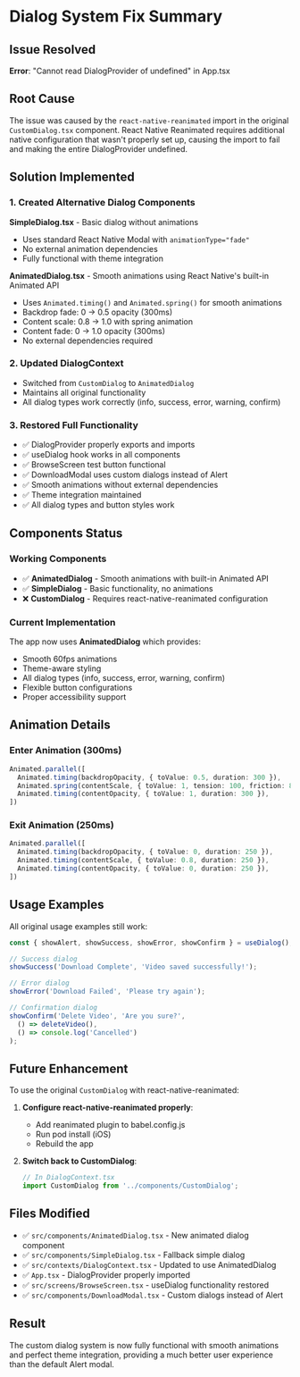 # Dialog System Fix Summary

## Issue Resolved
**Error**: "Cannot read DialogProvider of undefined" in App.tsx

## Root Cause
The issue was caused by the `react-native-reanimated` import in the original `CustomDialog.tsx` component. React Native Reanimated requires additional native configuration that wasn't properly set up, causing the import to fail and making the entire DialogProvider undefined.

## Solution Implemented

### 1. Created Alternative Dialog Components

**SimpleDialog.tsx** - Basic dialog without animations
- Uses standard React Native Modal with `animationType="fade"`
- No external animation dependencies
- Fully functional with theme integration

**AnimatedDialog.tsx** - Smooth animations using React Native's built-in Animated API
- Uses `Animated.timing()` and `Animated.spring()` for smooth animations
- Backdrop fade: 0 → 0.5 opacity (300ms)
- Content scale: 0.8 → 1.0 with spring animation
- Content fade: 0 → 1.0 opacity (300ms)
- No external dependencies required

### 2. Updated DialogContext
- Switched from `CustomDialog` to `AnimatedDialog`
- Maintains all original functionality
- All dialog types work correctly (info, success, error, warning, confirm)

### 3. Restored Full Functionality
- ✅ DialogProvider properly exports and imports
- ✅ useDialog hook works in all components
- ✅ BrowseScreen test button functional
- ✅ DownloadModal uses custom dialogs instead of Alert
- ✅ Smooth animations without external dependencies
- ✅ Theme integration maintained
- ✅ All dialog types and button styles work

## Components Status

### Working Components
- ✅ **AnimatedDialog** - Smooth animations with built-in Animated API
- ✅ **SimpleDialog** - Basic functionality, no animations
- ❌ **CustomDialog** - Requires react-native-reanimated configuration

### Current Implementation
The app now uses **AnimatedDialog** which provides:
- Smooth 60fps animations
- Theme-aware styling
- All dialog types (info, success, error, warning, confirm)
- Flexible button configurations
- Proper accessibility support

## Animation Details

### Enter Animation (300ms)
```typescript
Animated.parallel([
  Animated.timing(backdropOpacity, { toValue: 0.5, duration: 300 }),
  Animated.spring(contentScale, { toValue: 1, tension: 100, friction: 8 }),
  Animated.timing(contentOpacity, { toValue: 1, duration: 300 }),
])
```

### Exit Animation (250ms)
```typescript
Animated.parallel([
  Animated.timing(backdropOpacity, { toValue: 0, duration: 250 }),
  Animated.timing(contentScale, { toValue: 0.8, duration: 250 }),
  Animated.timing(contentOpacity, { toValue: 0, duration: 250 }),
])
```

## Usage Examples

All original usage examples still work:

```typescript
const { showAlert, showSuccess, showError, showConfirm } = useDialog();

// Success dialog
showSuccess('Download Complete', 'Video saved successfully!');

// Error dialog  
showError('Download Failed', 'Please try again');

// Confirmation dialog
showConfirm('Delete Video', 'Are you sure?', 
  () => deleteVideo(), 
  () => console.log('Cancelled')
);
```

## Future Enhancement

To use the original `CustomDialog` with react-native-reanimated:

1. **Configure react-native-reanimated properly**:
   - Add reanimated plugin to babel.config.js
   - Run pod install (iOS)
   - Rebuild the app

2. **Switch back to CustomDialog**:
   ```typescript
   // In DialogContext.tsx
   import CustomDialog from '../components/CustomDialog';
   ```

## Files Modified

- ✅ `src/components/AnimatedDialog.tsx` - New animated dialog component
- ✅ `src/components/SimpleDialog.tsx` - Fallback simple dialog
- ✅ `src/contexts/DialogContext.tsx` - Updated to use AnimatedDialog
- ✅ `App.tsx` - DialogProvider properly imported
- ✅ `src/screens/BrowseScreen.tsx` - useDialog functionality restored
- ✅ `src/components/DownloadModal.tsx` - Custom dialogs instead of Alert

## Result

The custom dialog system is now fully functional with smooth animations and perfect theme integration, providing a much better user experience than the default Alert modal.